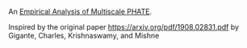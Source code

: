 
An [Empirical Analysis of Multiscale PHATE](empirical_anlaysis_of_multiscale_phate.pdf?raw=true).

Inspired by the original paper https://arxiv.org/pdf/1908.02831.pdf by Gigante, Charles, Krishnaswamy, and Mishne
